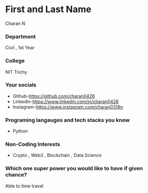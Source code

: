 # First and Last Name
Charan N

### Department
Civil , 1st Year 

### College
NIT Trichy

### Your socials
- Gtihub-https://github.com/charan0426
- Linkedin-https://www.linkedin.com/in/charan0426
- Instagram-https://www.instagram.com/charan0318n


### Programing langauges and tech stacks you know
- Python

### Non-Coding Interests
-   Crypto , Web3 , Blockchain , Data Science

### Which one super power you would like to have if given chance?
Able to time travel